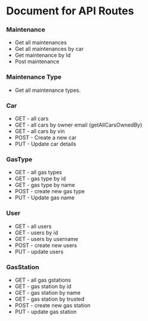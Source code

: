 # Document for API Routes

### Maintenance

- Get all maintenances
- Get all maintenances by car
- Get maintenance by Id
- Post maintenance

### Maintenance Type

- Get all maintenance types.

### Car

- GET - all cars
- GET - all cars by owner email (getAllCarsOwnedBy)
- GET - all cars by vin
- POST - Create a new car
- PUT - Update car details

### GasType

- GET - all gas types
- GET - gas type by id
- GET - gas type by name
- POST - create new gas type
- PUT - Update gas name

### User

- GET - all users
- GET - users by id
- GET - users by username
- POST - create new users
- PUT - update users

### GasStation

- GET - all gas gstations
- GET - gas station by id
- GET - gas station by name
- GET - gas station by trusted
- POST - create new gas station
- PUT - update gas station
